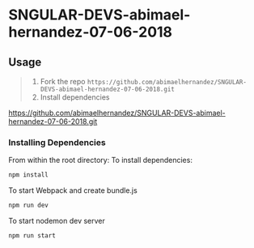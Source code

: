 # SNGULAR-DEVS-abimael-hernandez-07-06-2018

## Usage

> 1. Fork the repo `https://github.com/abimaelhernandez/SNGULAR-DEVS-abimael-hernandez-07-06-2018.git`
> 3. Install dependencies


https://github.com/abimaelhernandez/SNGULAR-DEVS-abimael-hernandez-07-06-2018.git
### Installing Dependencies

From within the root directory:
To install dependencies:
```sh
npm install
```
To start Webpack and create bundle.js
```sh
npm run dev
```
To start nodemon dev server
```sh
npm run start
```
